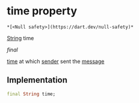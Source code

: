 


# time property




    *[<Null safety>](https://dart.dev/null-safety)*


[String](https://api.flutter.dev/flutter/dart-core/String-class.html) time
  
_final_



<p><a href="../../hmssdk_flutter/HMSMessage/time.md">time</a> at which <a href="../../hmssdk_flutter/HMSMessage/sender.md">sender</a> sent the <a href="../../hmssdk_flutter/HMSMessage/message.md">message</a></p>



## Implementation

```dart
final String time;


```







